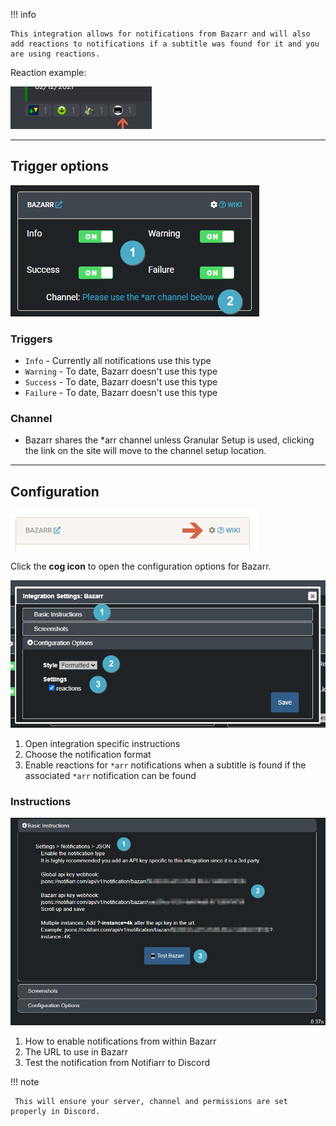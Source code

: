 !!! info

    This integration allows for notifications from Bazarr and will also add reactions to notifications if a subtitle was found for it and you are using reactions.

Reaction example:

![reaction.png](../../assets/screenshots/integrations/bazarr/reaction.png)

---

## Trigger options

![triggers-channels.png](../../assets/screenshots/integrations/bazarr/triggers-channels.png)

### Triggers

- `Info` - Currently all notifications use this type
- `Warning` - To date, Bazarr doesn't use this type
- `Success` - To date, Bazarr doesn't use this type
- `Failure` - To date, Bazarr doesn't use this type

### Channel

- Bazarr shares the *arr channel unless Granular Setup is used, clicking the link on the site will move to the channel setup location.

---

## Configuration

![open-configuration.png](../../assets/screenshots/integrations/bazarr/open-configuration.png)

Click the **cog icon** to open the configuration options for Bazarr.

![configuration.png](../../assets/screenshots/integrations/bazarr/configuration.png)

1. Open integration specific instructions
1. Choose the notification format
1. Enable reactions for `*arr` notifications when a subtitle is found if the associated `*arr` notification can be found

### Instructions

![instructions.png](../../assets/screenshots/integrations/bazarr/instructions.png)

1. How to enable notifications from within Bazarr
1. The URL to use in Bazarr
1. Test the notification from Notifiarr to Discord
 
!!! note
   
     This will ensure your server, channel and permissions are set properly in Discord.